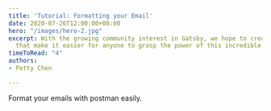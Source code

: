 ```yaml
---
title: 'Tutorial: Formatting your Email'
date: 2020-07-26T12:00:00+08:00
hero: "/images/hero-2.jpg"
excerpt: With the growing community interest in Gatsby, we hope to create more resources
  that make it easier for anyone to grasp the power of this incredible tool.
timeToRead: "4"
authors:
- Petty Chen

---
```

Format your emails with postman easily. 